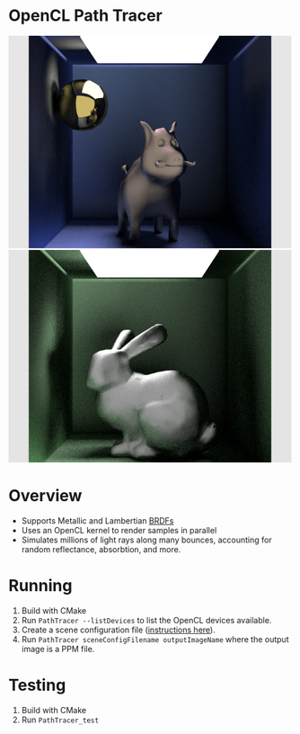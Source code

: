 # OpenCL Path Tracer

![test scene](readme-images/path-trace-boar.png)
![test scene](readme-images/path-trace-bunny.png)

# Overview

- Supports Metallic and Lambertian [BRDFs](https://en.wikipedia.org/wiki/Bidirectional_reflectance_distribution_function)
- Uses an OpenCL kernel to render samples in parallel
- Simulates millions of light rays along many bounces, accounting for random reflectance, absorbtion, and more.

# Running

1. Build with CMake
1. Run `PathTracer --listDevices` to list the OpenCL devices available.
1. Create a scene configuration file ([instructions here](scene-config-instructions.md)).
1. Run `PathTracer sceneConfigFilename outputImageName` where the output image is a PPM file.

# Testing

1. Build with CMake
2. Run `PathTracer_test`
